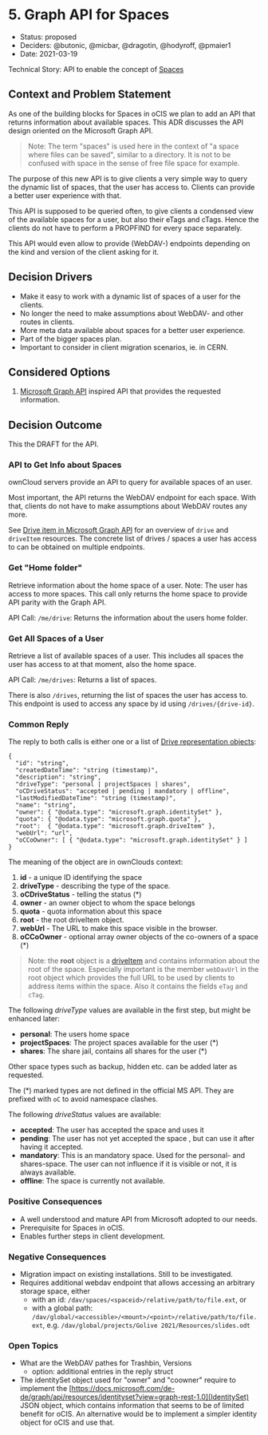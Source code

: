 # 5. Graph API for Spaces

* Status: proposed
* Deciders: @butonic, @micbar, @dragotin, @hodyroff, @pmaier1
* Date: 2021-03-19

Technical Story: API to enable the concept of [Spaces](https://github.com/owncloud/enterprise/issues/3863)

## Context and Problem Statement

As one of the building blocks for Spaces in oCIS we plan to add an API that returns information about available spaces. This ADR discusses the API design oriented on the Microsoft Graph API.

> Note: The term "spaces" is used here in the context of "a space where files can be saved", similar to a directory. It is not to be confused with space in the sense of free file space for example.

The purpose of this new API is to give clients a very simple way to query the dynamic list of spaces, that the user has access to. Clients can provide a better user experience with that.

This API is supposed to be queried often, to give clients a condensed view of the available spaces for a user, but also their eTags and cTags. Hence the clients do not have to perform a PROPFIND for every space separately.

This API would even allow to provide (WebDAV-) endpoints depending on the kind and version of the client asking for it.

## Decision Drivers

- Make it easy to work with a dynamic list of spaces of a user for the clients.
- No longer the need to make assumptions about WebDAV- and other routes in clients.
- More meta data available about spaces for a better user experience.
- Part of the bigger spaces plan.
- Important to consider in client migration scenarios, ie. in CERN.

## Considered Options

1. [Microsoft Graph API](https://developer.microsoft.com/en-us/graph) inspired API that provides the requested information.

## Decision Outcome

This the DRAFT for the API.

### API to Get Info about Spaces

ownCloud servers provide an API to query for available spaces of an user.

Most important, the API returns the WebDAV endpoint for each space. With that, clients do not have to make assumptions about WebDAV routes any more.

See [Drive item in Microsoft Graph API](https://docs.microsoft.com/en-us/graph/api/resources/onedrive?view=graph-rest-1.0) for an overview of `drive` and `driveItem` resources. The concrete list of drives / spaces a user has access to can be obtained on multiple endpoints.

### Get "Home folder"

Retrieve information about the home space of a user. Note: The user has access to more spaces. This call only returns the home space to provide API parity with the Graph API.

API Call: `/me/drive`: Returns the information about the users home folder.

### Get All Spaces of a User

Retrieve a list of available spaces of a user. This includes all spaces the user has access to at that moment, also the home space.

API Call: `/me/drives`: Returns a list of spaces.

There is also `/drives`, returning the list of spaces the user has access to. This endpoint is used to access any space by id using `/drives/{drive-id}`.

### Common Reply

The reply to both calls is either one or a list of [Drive representation objects](https://docs.microsoft.com/de-de/graph/api/resources/drive?view=graph-rest-1.0):

```
{
  "id": "string",
  "createdDateTime": "string (timestamp)",
  "description": "string",
  "driveType": "personal | projectSpaces | shares",
  "oCDriveStatus": "accepted | pending | mandatory | offline",
  "lastModifiedDateTime": "string (timestamp)",
  "name": "string",
  "owner": { "@odata.type": "microsoft.graph.identitySet" },
  "quota": { "@odata.type": "microsoft.graph.quota" },
  "root":  { "@odata.type": "microsoft.graph.driveItem" },
  "webUrl": "url",
  "oCCoOwner": [ { "@odata.type": "microsoft.graph.identitySet" } ]
}

```

The meaning of the object are in ownClouds context:

1. **id** - a unique ID identifying the space
2. **driveType** - describing the type of the space.
3. **oCDriveStatus** - telling the status (*)
4. **owner** - an owner object to whom the space belongs
5. **quota** - quota information about this space
6. **root**  - the root driveItem object.
7. **webUrl** - The URL to make this space visible in the browser.
8. **oCCoOwner** - optional array owner objects of the co-owners of a space (*)

> Note: the **root** object is a [driveItem](https://docs.microsoft.com/de-de/graph/api/resources/driveitem?view=graph-rest-1.0) and contains information about the root of the space. Especially important is the member `webDavUrl` in the root object which provides the full URL to be used by clients to address items within the space. Also it contains the fields `eTag` and `cTag`.

The following *driveType* values are available in the first step, but might be enhanced later:

* **personal**: The users home space
* **projectSpaces**: The project spaces available for the user (*)
* **shares**: The share jail, contains all shares for the user (*)

Other space types such as backup, hidden etc. can be added later as requested.

The (*) marked types are not defined in the official MS API. They are prefixed with `oC` to avoid namespace clashes.


The following *driveStatus* values are available:

* **accepted**: The user has accepted the space and uses it
* **pending**: The user has not yet accepted the space , but can use it after having it accepted.
* **mandatory**: This is an mandatory space. Used for the personal- and shares-space. The user can not influence if it is visible or not, it is always available.
* **offline**: The space is currently not available.

### Positive Consequences

- A well understood and mature API from Microsoft adopted to our needs.
- Prerequisite for Spaces in oCIS.
- Enables further steps in client development.

### Negative Consequences

- Migration impact on existing installations. Still to be investigated.
- Requires additional webdav endpoint that allows accessing an arbitrary storage space, either
  - with an id: `/dav/spaces/<spaceid>/relative/path/to/file.ext`, or
  - with a global path: `/dav/global/<accessible>/<mount>/<point>/relative/path/to/file.ext`, e.g. `/dav/global/projects/Golive 2021/Resources/slides.odt`

### Open Topics

- What are the WebDAV pathes for Trashbin, Versions
    + option: additional entries in the reply struct
- The identitySet object used for "owner" and "coowner" require to implement the [https://docs.microsoft.com/de-de/graph/api/resources/identityset?view=graph-rest-1.0](IdentitySet) JSON object, which contains information that seems to be of limited benefit for oCIS. An alternative would be to implement a simpler identity object for oCIS and use that.
